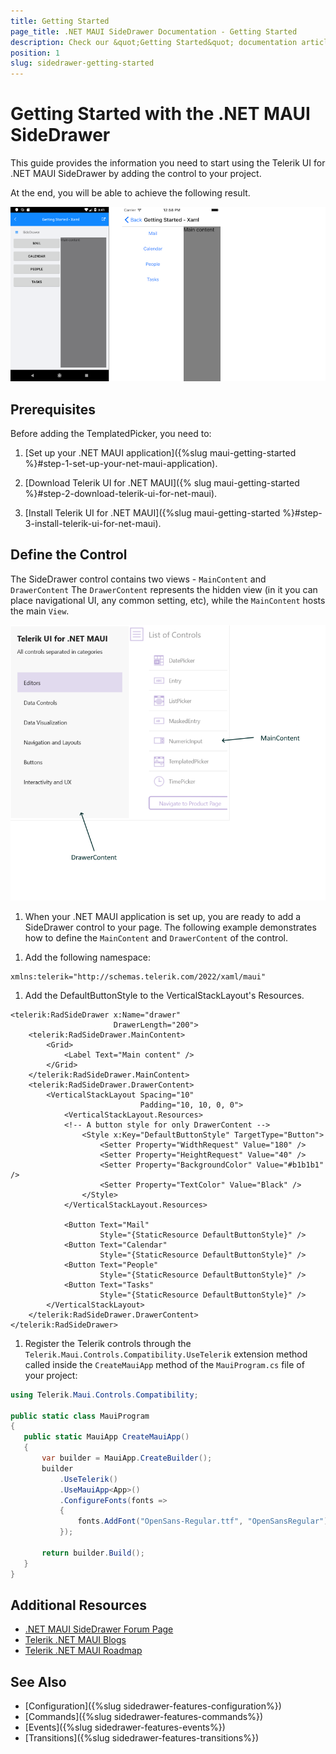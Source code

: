 ```yaml
---
title: Getting Started
page_title: .NET MAUI SideDrawer Documentation - Getting Started
description: Check our &quot;Getting Started&quot; documentation article for Telerik SideDrawer for .NET MAUI control.
position: 1
slug: sidedrawer-getting-started
---
```


# Getting Started with the .NET MAUI SideDrawer

This guide provides the information you need to start using the Telerik UI for .NET MAUI SideDrawer by adding the control to your project.

At the end, you will be able to achieve the following result.

![SideDrawer Getting Started](images/sidedrawer-gettingstarted.png)

## Prerequisites

Before adding the TemplatedPicker, you need to:

1. [Set up your .NET MAUI application]({%slug maui-getting-started %}#step-1-set-up-your-net-maui-application).

1. [Download Telerik UI for .NET MAUI]({% slug maui-getting-started %}#step-2-download-telerik-ui-for-net-maui).

1. [Install Telerik UI for .NET MAUI]({%slug maui-getting-started %}#step-3-install-telerik-ui-for-net-maui).

## Define the Control

The SideDrawer control contains two views - `MainContent` and `DrawerContent` The `DrawerContent` represents the hidden view (in it you can place navigational UI, any common setting, etc), while the `MainContent` hosts the main `View`.

![Visual Structure](images/sidedrawer_visualstructure.png)

1. When your .NET MAUI application is set up, you are ready to add a SideDrawer control to your page. The following example demonstrates how to define the `MainContent` and `DrawerContent` of the control.


 <snippet id='sidedrawer-gettingstarted-xaml'/>

1. Add the following namespace:

 ```XAML
xmlns:telerik="http://schemas.telerik.com/2022/xaml/maui" 
 ```

1. Add the DefaultButtonStyle to the VerticalStackLayout's Resources.

```XAML
<telerik:RadSideDrawer x:Name="drawer" 
                       DrawerLength="200">
    <telerik:RadSideDrawer.MainContent>
        <Grid>
            <Label Text="Main content" />
        </Grid>
    </telerik:RadSideDrawer.MainContent>
    <telerik:RadSideDrawer.DrawerContent>
        <VerticalStackLayout Spacing="10"
                             Padding="10, 10, 0, 0">
            <VerticalStackLayout.Resources>
	        <!-- A button style for only DrawerContent -->
                <Style x:Key="DefaultButtonStyle" TargetType="Button">
                    <Setter Property="WidthRequest" Value="180" />
                    <Setter Property="HeightRequest" Value="40" />
                    <Setter Property="BackgroundColor" Value="#b1b1b1" />
                    <Setter Property="TextColor" Value="Black" />
                </Style>
            </VerticalStackLayout.Resources>

            <Button Text="Mail"
                    Style="{StaticResource DefaultButtonStyle}" />
            <Button Text="Calendar"
                    Style="{StaticResource DefaultButtonStyle}" />
            <Button Text="People"
                    Style="{StaticResource DefaultButtonStyle}" />
            <Button Text="Tasks"
                    Style="{StaticResource DefaultButtonStyle}" />
        </VerticalStackLayout>
    </telerik:RadSideDrawer.DrawerContent>
</telerik:RadSideDrawer>
```

1. Register the Telerik controls through the `Telerik.Maui.Controls.Compatibility.UseTelerik` extension method called inside the `CreateMauiApp` method of the `MauiProgram.cs` file of your project:

 ```C#
 using Telerik.Maui.Controls.Compatibility;

 public static class MauiProgram
 {
	public static MauiApp CreateMauiApp()
	{
		var builder = MauiApp.CreateBuilder();
		builder
			.UseTelerik()
			.UseMauiApp<App>()
			.ConfigureFonts(fonts =>
			{
				fonts.AddFont("OpenSans-Regular.ttf", "OpenSansRegular");
			});

		return builder.Build();
	}
 }           
 ```           
 
## Additional Resources

- [.NET MAUI SideDrawer Forum Page](https://www.telerik.com/forums/maui?tagId=1938)
- [Telerik .NET MAUI Blogs](https://www.telerik.com/blogs/mobile-net-maui)
- [Telerik .NET MAUI Roadmap](https://www.telerik.com/support/whats-new/maui-ui/roadmap)

## See Also

- [Configuration]({%slug sidedrawer-features-configuration%})
- [Commands]({%slug sidedrawer-features-commands%})
- [Events]({%slug sidedrawer-features-events%})
- [Transitions]({%slug sidedrawer-features-transitions%})
